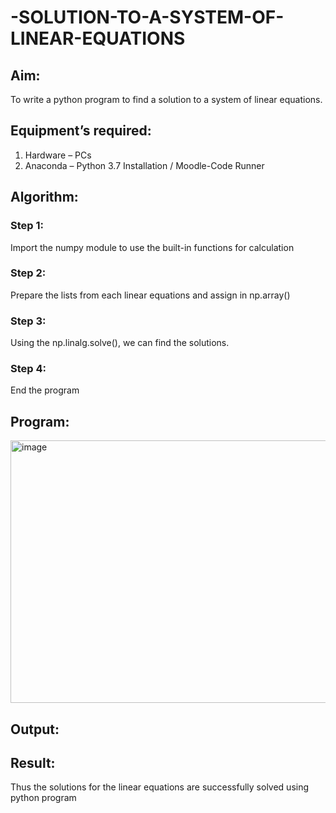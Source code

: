 # -SOLUTION-TO-A-SYSTEM-OF-LINEAR-EQUATIONS
## Aim:
To write a python program to find a solution to a system of linear equations.
## Equipment’s required:
1. 	Hardware – PCs
2. 	Anaconda – Python 3.7 Installation / Moodle-Code Runner
## Algorithm:
### Step 1: 
Import the numpy module to use the built-in functions for calculation
### Step 2: 
Prepare the lists from each linear equations and assign in np.array()
### Step 3: 
Using the np.linalg.solve(), we can find the solutions.
### Step 4: 
End the program
## Program:
<img width="857" height="420" alt="image" src="https://github.com/user-attachments/assets/176eb38e-143e-413b-8133-1edcfede1b6c" />

## Output:
## Result: 
Thus the solutions for the linear equations are successfully solved using python program

